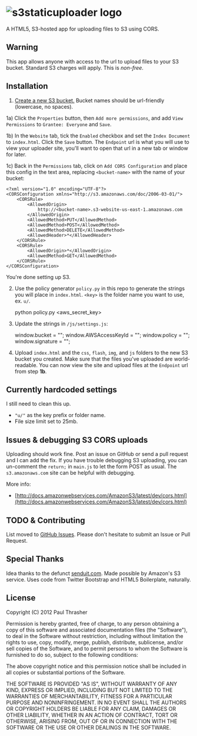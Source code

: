 # ![s3staticuploader logo](http://s3upper.s3.amazonaws.com/u/1349501039-s3staticuploader-logo.gif "s3staticuploader logo")

A HTML5, S3-hosted app for uploading files to S3 using CORS.

## Warning

This app allows anyone with access to the url to upload files to your S3 bucket. Standard S3 charges will apply. This is _non-free_.

## Installation

1) [Create a new S3 bucket.](https://console.aws.amazon.com/s3/home) Bucket names should be url-friendly (lowercase, no spaces).

1a) Click the `Properties` button, then `Add more permissions`, and add `View Permissions` to `Grantee: Everyone` and `Save`.

1b) In the `Website` tab, tick the `Enabled` checkbox and set the `Index Document` to `index.html`. Click the `Save` button. The `Endpoint` url is what you will use to view your uploader site, you'll want to open that url in a new tab or window for later.

1c) Back in the `Permissions` tab, click on `Add CORS Configuration` and place this config in the text area, replacing `<bucket-name>` with the name of your bucket:

    <?xml version="1.0" encoding="UTF-8"?>
    <CORSConfiguration xmlns="http://s3.amazonaws.com/doc/2006-03-01/">
        <CORSRule>
            <AllowedOrigin>
                http://<bucket-name>.s3-website-us-east-1.amazonaws.com
            </AllowedOrigin>
            <AllowedMethod>PUT</AllowedMethod>
            <AllowedMethod>POST</AllowedMethod>
            <AllowedMethod>DELETE</AllowedMethod>
            <AllowedHeader>*</AllowedHeader>
        </CORSRule>
        <CORSRule>
            <AllowedOrigin>*</AllowedOrigin>
            <AllowedMethod>GET</AllowedMethod>
        </CORSRule>
    </CORSConfiguration>

You're done setting up S3.

2) Use the policy generator `policy.py` in this repo to generate the strings you will place in `index.html`. `<key>` is the folder name you want to use, ex. `u/`.

    python policy.py <bucket-name> <aws_secret_key> <key>

3) Update the strings in `/js/settings.js`:

    window.bucket = "<bucket>";
    window.AWSAccessKeyId = "<AWSAccessKeyId>";
    window.policy = "<policy>";
    window.signature = "<signature>";

4) Upload `index.html` and the `css`, `flash`, `img`, and `js` folders to the new S3 bucket you created. Make sure that the files you've uploaded are world-readable. You can now view the site and upload files at the `Endpoint` url from step __1b__.

## Currently hardcoded settings

I still need to clean this up.

* `"u/"` as the key prefix or folder name.
* File size limit set to 25mb.

## Issues & debugging S3 CORS uploads

Uploading should work fine. Post an issue on GitHub or send a pull request and I can add the fix. If you have trouble debugging S3 uploading, you can un-comment the `return;` in `main.js` to let the form POST as usual. The `s3.amazonaws.com` site can be helpful with debugging.

More info:

* [http://docs.amazonwebservices.com/AmazonS3/latest/dev/cors.html](http://docs.amazonwebservices.com/AmazonS3/latest/dev/cors.html)

## TODO & Contributing

List moved to [GitHub Issues](https://github.com/thrashr888/s3staticuploader/issues). Please don't hesitate to submit an Issue or Pull Request.

## Special Thanks

Idea thanks to the defunct [senduit.com](http://senduit.com). Made possible by Amazon's S3 service. Uses code from Twitter Bootstrap and HTML5 Boilerplate, naturally.

## License

Copyright (C) 2012 Paul Thrasher

Permission is hereby granted, free of charge, to any person obtaining a copy of this software and associated documentation files (the "Software"), to deal in the Software without restriction, including without limitation the rights to use, copy, modify, merge, publish, distribute, sublicense, and/or sell copies of the Software, and to permit persons to whom the Software is furnished to do so, subject to the following conditions:

The above copyright notice and this permission notice shall be included in all copies or substantial portions of the Software.

THE SOFTWARE IS PROVIDED "AS IS", WITHOUT WARRANTY OF ANY KIND, EXPRESS OR IMPLIED, INCLUDING BUT NOT LIMITED TO THE WARRANTIES OF MERCHANTABILITY, FITNESS FOR A PARTICULAR PURPOSE AND NONINFRINGEMENT. IN NO EVENT SHALL THE AUTHORS OR COPYRIGHT HOLDERS BE LIABLE FOR ANY CLAIM, DAMAGES OR OTHER LIABILITY, WHETHER IN AN ACTION OF CONTRACT, TORT OR OTHERWISE, ARISING FROM, OUT OF OR IN CONNECTION WITH THE SOFTWARE OR THE USE OR OTHER DEALINGS IN THE SOFTWARE.